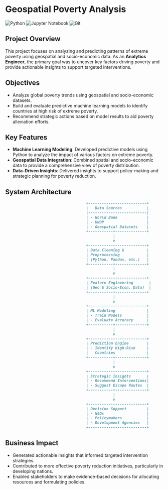 # Geospatial Poverty Analysis
![Python](https://img.shields.io/badge/Python-3-3776AB?logo=python&logoColor=white)
![Jupyter Notebook](https://img.shields.io/badge/Jupyter%20Notebook-%E2%9C%94-F37626?logo=jupyter&logoColor=white)
![Git](https://img.shields.io/badge/Git-F05032?logo=git&logoColor=white)

## Project Overview

This project focuses on analyzing and predicting patterns of extreme poverty using geospatial and socio-economic data. As an **Analytics Engineer**, the primary goal was to uncover key factors driving poverty and provide actionable insights to support targeted interventions.

## Objectives

- Analyze global poverty trends using geospatial and socio-economic datasets.
- Build and evaluate predictive machine learning models to identify countries at high risk of extreme poverty.
- Recommend strategic actions based on model results to aid poverty alleviation efforts.

## Key Features

- **Machine Learning Modeling**: Developed predictive models using Python to analyze the impact of various factors on extreme poverty.
- **Geospatial Data Integration**: Combined spatial and socio-economic data to provide a comprehensive view of poverty distribution.
- **Data-Driven Insights**: Delivered insights to support policy-making and strategic planning for poverty reduction.

## System Architecture
```markdown
                                    +--------------------------+
                                    |   Data Sources           |
                                    |--------------------------|
                                    | - World Bank             |
                                    | - UNDP                   |
                                    | - Geospatial Datasets    |
                                    +-----------+--------------+
                                                |
                                                v
                                    +--------------------------+
                                    | Data Cleaning &          |
                                    | Preprocessing            |
                                    | (Python, Pandas, etc.)   |
                                    +-----------+--------------+
                                                |
                                                v
                                    +--------------------------+
                                    | Feature Engineering       |
                                    | (Geo & Socio-Econ. Data)  |
                                    +-----------+--------------+
                                                |
                                                v
                                    +--------------------------+
                                    | ML Modeling              |
                                    | - Train Models           |
                                    | - Evaluate Accuracy      |
                                    +-----------+--------------+
                                                |
                                                v
                                    +--------------------------+
                                    | Prediction Engine        |
                                    | - Identify High-Risk     |
                                    |   Countries              |
                                    +-----------+--------------+
                                                |
                                                v
                                    +--------------------------+
                                    | Strategic Insights       |
                                    | - Recommend Interventions|
                                    | - Suggest Escape Routes  |
                                    +-----------+--------------+
                                                |
                                                v
                                    +--------------------------+
                                    | Decision Support         |
                                    | - NGOs                   |
                                    | - Policymakers           |
                                    | - Development Agencies   |
                                    +--------------------------+
```

## Business Impact

- Generated actionable insights that informed targeted intervention strategies.
- Contributed to more effective poverty reduction initiatives, particularly in developing nations.
- Enabled stakeholders to make evidence-based decisions for allocating resources and formulating policies.

